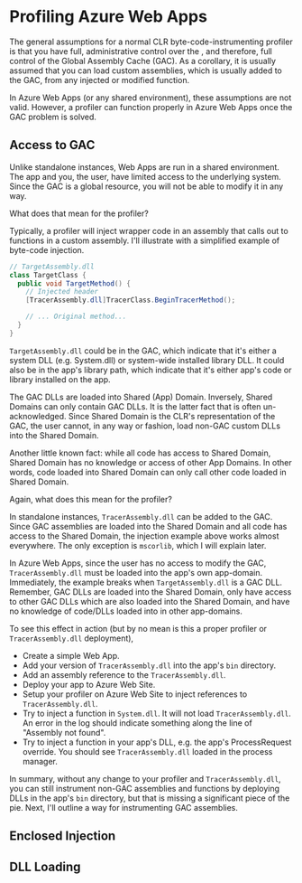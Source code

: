 # Profiling Azure Web Apps

The general assumptions for a normal CLR byte-code-instrumenting profiler is
that you have full, administrative control over the , and therefore, full
control of the Global Assembly Cache (GAC).  As a corollary, it is usually
assumed that you can load custom assemblies, which is usually added to the GAC,
from any injected or modified function.

In Azure Web Apps (or any shared environment), these assumptions are not valid.
However, a profiler can function properly in Azure Web Apps once the GAC problem
is solved.

## Access to GAC

Unlike standalone instances, Web Apps are run in a shared environment.  The app
and you, the user, have limited access to the underlying system.  Since the GAC
is a global resource, you will not be able to modify it in any way.

What does that mean for the profiler?

Typically, a profiler will inject wrapper code in an assembly that calls out to
functions in a custom assembly.  I'll illustrate with a simplified example of
byte-code injection.

```csharp
// TargetAssembly.dll
class TargetClass {
  public void TargetMethod() {
    // Injected header
    [TracerAssembly.dll]TracerClass.BeginTracerMethod();

    // ... Original method...
  }
}
```

`TargetAssembly.dll` could be in the GAC, which indicate that it's either a system DLL
(e.g. System.dll) or system-wide installed library DLL.  It could also be in the app's
library path, which indicate that it's either app's code or library installed on the
app.

The GAC DLLs are loaded into Shared (App) Domain.  Inversely, Shared Domains can only
contain GAC DLLs.  It is the latter fact that is often un-acknowledged.  Since Shared
Domain is the CLR's representation of the GAC, the user cannot, in any way or fashion,
load non-GAC custom DLLs into the Shared Domain.

Another little known fact: while all code has access to Shared Domain, Shared Domain
has no knowledge or access of other App Domains.  In other words, code loaded into
Shared Domain can only call other code loaded in Shared Domain.

Again, what does this mean for the profiler?

In standalone instances, `TracerAssembly.dll` can be added to the GAC.  Since GAC
assemblies are loaded into the Shared Domain and all code has access to the Shared
Domain, the injection example above works almost everywhere.  The only exception is
`mscorlib`, which I will explain later.

In Azure Web Apps, since the user has no access to modify the GAC,
`TracerAssembly.dll` must be loaded into the app's own app-domain.  Immediately,
the example breaks when `TargetAssembly.dll` is a GAC DLL.  Remember, GAC DLLs are
loaded into the Shared Domain, only have access to other GAC DLLs which are also
loaded into the Shared Domain, and have no knowledge of code/DLLs loaded into in
other app-domains.

To see this effect in action (but by no mean is this a proper profiler or
`TracerAssembly.dll` deployment),
- Create a simple Web App.
- Add your version of `TracerAssembly.dll` into the app's `bin` directory.
- Add an assembly reference to the `TracerAssembly.dll`.
- Deploy your app to Azure Web Site.
- Setup your profiler on Azure Web Site to inject references to `TracerAssembly.dll`.
- Try to inject a function in `System.dll`.  It will not load `TracerAssembly.dll`.
An error in the log should indicate something along the line of "Assembly not found".
- Try to inject a function in your app's DLL, e.g. the app's ProcessRequest override.
You should see `TracerAssembly.dll` loaded in the process manager.

In summary, without any change to your profiler and `TracerAssembly.dll`, you can
still instrument non-GAC assemblies and functions by deploying DLLs in the app's
`bin` directory, but that is missing a significant piece of the pie.  Next, I'll
outline a way for instrumenting GAC assemblies.

## Enclosed Injection
## DLL Loading